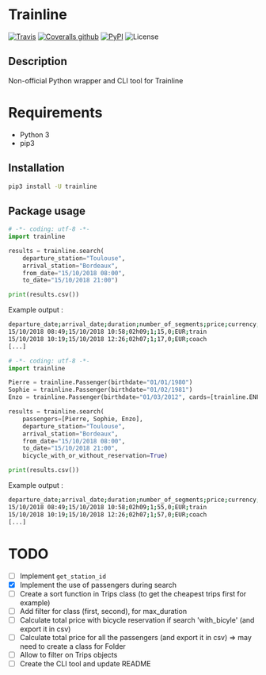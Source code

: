# Trainline

[![Travis](https://img.shields.io/travis/tducret/trainline-python.svg)](https://travis-ci.org/tducret/trainline-python)
[![Coveralls github](https://img.shields.io/coveralls/github/tducret/trainline-python.svg)](https://coveralls.io/github/tducret/trainline-python)
[![PyPI](https://img.shields.io/pypi/v/trainline.svg)](https://pypi.org/project/trainline/)
![License](https://img.shields.io/github/license/tducret/trainline-python.svg)

## Description

Non-official Python wrapper and CLI tool for Trainline

# Requirements

- Python 3
- pip3

## Installation

```bash
pip3 install -U trainline
```

## Package usage

```python
# -*- coding: utf-8 -*-
import trainline

results = trainline.search(
	departure_station="Toulouse",
	arrival_station="Bordeaux",
	from_date="15/10/2018 08:00",
	to_date="15/10/2018 21:00")

print(results.csv())
```

Example output :

```bash
departure_date;arrival_date;duration;number_of_segments;price;currency;transportation_mean
15/10/2018 08:49;15/10/2018 10:58;02h09;1;15,0;EUR;train
15/10/2018 10:19;15/10/2018 12:26;02h07;1;17,0;EUR;coach
[...]
```

```python
# -*- coding: utf-8 -*-
import trainline

Pierre = trainline.Passenger(birthdate="01/01/1980")
Sophie = trainline.Passenger(birthdate="01/02/1981")
Enzo = trainline.Passenger(birthdate="01/03/2012", cards=[trainline.ENFANT_PLUS])

results = trainline.search(
	passengers=[Pierre, Sophie, Enzo],
	departure_station="Toulouse",
	arrival_station="Bordeaux",
	from_date="15/10/2018 08:00",
	to_date="15/10/2018 21:00",
	bicycle_with_or_without_reservation=True)

print(results.csv())
```

Example output :

```bash
departure_date;arrival_date;duration;number_of_segments;price;currency;transportation_mean
15/10/2018 08:49;15/10/2018 10:58;02h09;1;55,0;EUR;train
15/10/2018 10:19;15/10/2018 12:26;02h07;1;57,0;EUR;coach
[...]
```

# TODO

- [ ] Implement `get_station_id`
- [X] Implement the use of passengers during search
- [ ] Create a sort function in Trips class (to get the cheapest trips first for example)
- [ ] Add filter for class (first, second), for max_duration
- [ ] Calculate total price with bicycle reservation if search 'with_bicyle' (and export it in csv)
- [ ] Calculate total price for all the passengers (and export it in csv) => may need to create a class for Folder 
- [ ] Allow to filter on Trips objects
- [ ] Create the CLI tool and update README
